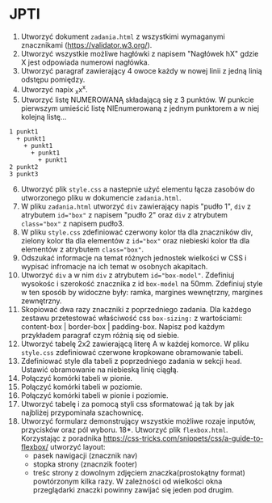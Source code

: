 # JPTI

1. Utworzyć dokument `zadania.html` z wszystkimi wymaganymi znacznikami (https://validator.w3.org/).
2. Utworzyć wszystkie możliwe hagłówki z napisem "Nagłówek hX" gdzie X jest odpowiada numerowi nagłówka.
3. Utworzyć paragraf zawierający 4 owoce każdy w nowej linii z jedną linią odstępu pomiędzy.
4. Utworzyć napix <sub>x</sub>x<sup>x</sup>.
5. Utworzyć listę NUMEROWANĄ składającą się z 3 punktów. W punkcie pierwszym umieścić listę NIEnumerowaną z jednym punktorem a w niej kolejną listę...

```
1 punkt1
  + punkt1
    + punkt1
      + punkt1
        + punkt1
2 punkt2
3 punkt3
```
6. Utworzyć plik `style.css` a nastepnie użyć elementu łącza zasobów do utworzonego pliku w dokumencie `zadania.html`.
7. W pliku `zadania.html` utworzyć `div` zawierający napis "pudło 1", `div` z atrybutem `id="box"` z napisem "pudło 2" oraz `div` z atrybutem `class="box"` z napisem pudło3.
8. W pliku `style.css` zdefiniować czerwony kolor tła dla znaczników div, zielony kolor tła dla elementów z `id="box"` oraz niebieski kolor tła dla elementów z atrybutem `class="box"`.
9. Odszukać informacje na temat różnych jednostek wielkości w CSS i wypisać infromacje na ich temat w osobnych akapitach.
9. Utworzyć `div` a w nim `div` z atrybutem `id="box-model"`. Zdefiniuj wysokośc i szerokość znacznika z id `box-model` na 50mm. Zdefiniuj style w ten sposób by widoczne były: ramka, margines wewnętrzny, margines zewnętrzny.
10. Skopiować dwa razy znaczniki z poprzedniego zadania. Dla każdego zestawu przetestować właściwość css `box-sizing:` z wartościami: content-box | border-box | padding-box. Napisz pod każdym przykładem paragraf czym różnią się od siebie.
11. Utworzyć tabelę 2x2 zawierającą literę A w każdej komorce. W pliku `style.css` zdefiniować czerwone kropkowane obramowanie tabeli.
12. Zdefiniować style dla tabeli z poprzedniego zadania w sekcji `head`. Ustawić obramowanie na niebieską linię ciągłą.
13. Połączyć komórki tabeli w pionie.
14. Połączyć komórki tabeli w poziomie.
15. Połączyć komórki tabeli w pionie i poziomie.
16. Utworzyć tabelę i za pomocą styli css sformatować ją tak by jak najbliżej przypominała szachownicę.
17. Utworzyć formularz demonstrujący wszystkie możliwe rozaje inputów, przycisków oraz pól wyboru.
18*. Utworzyć plik `flexbox.html`. Korzystając z poradnika https://css-tricks.com/snippets/css/a-guide-to-flexbox/ utworzyć layout:
    - pasek nawigacji (znacznik nav)
    - stopka strony (znacnzik footer)
    - treśc strony z dowolnym zdjęciem znaczka(prostokątny format) powtórzonym kilka razy. W zależności od wielkości okna przeglądarki znaczki powinny zawijać się jeden pod drugim.
